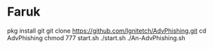 # Faruk
pkg install git  git clone https://github.com/Ignitetch/AdvPhishing.git  cd AdvPhishing  chmod 777 start.sh  ./start.sh  ./An-AdvPhishing.sh
